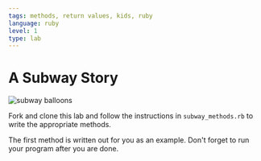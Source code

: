 ```yaml
---
tags: methods, return values, kids, ruby
language: ruby
level: 1
type: lab
---
```


# A Subway Story

![subway balloons](http://1.media.collegehumor.cvcdn.com/28/26/beeb4cb32e3896b1659854ad8977c847-the-new-york-city-subway-what-you-can-expect.jpg)

Fork and clone this lab and follow the instructions in `subway_methods.rb` to write the appropriate methods. 

The first method is written out for you as an example. Don't forget to run your program after you are done.

